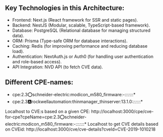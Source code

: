 ## Key Technologies in this Architecture:
- Frontend: Next.js (React framework for SSR and static pages).
- Backend: NestJS (Modular, scalable, TypeScript-based framework).
- Database: PostgreSQL (Relational database for managing structured data).
- ORM: Prisma (Type-safe ORM for database interactions).
- Caching: Redis (for improving performance and reducing database load).
- Authentication: NextAuth.js or Auth0 (for handling user authentication and role-based access).
- API Integration: NVD API (to fetch CVE data).


## Different CPE-names:
- cpe:2.3:o:schneider-electric:modicon_m580_firmware:-:*:*:*:*:*:*:*
- cpe:2.3:a:rockwellautomation:thinmanager_thinserver:13.1.0:*:*:*:*:*:*:*


Localhost to CVE:s based on a given CPE: http://localhost:3000/cpe/cve-for-cpe?cpeName=cpe:2.3:o:schneider-electric:modicon_m580_firmware:-:*:*:*:*:*:*:*
Localhost to get CVE details based on CVEid: http://localhost:3000/cve/cve-details?cveId=CVE-2019-1010218  